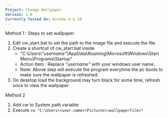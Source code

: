 ```yaml
---
Project: Change Wallpaper 
Version: 1.0
Currently Tested On: Window 8 & 10
---
```

Method 1 : Steps to set wallpaper
1. Edit cw_start.bat to set the path to the image file and execute the file
2. Create a shortcut of cw_start.bat inside 
   - "C:\Users\\*"username"*\AppData\Roaming\Microsoft\Windows\Start Menu\Programs\Startup"
   - Action Item : Replace *"username"* with your windows user name. 
   - Note: Above step will execute the program everytime the pc boots to make sure the wallpaper is refreshed.
3. On desktop load the background may turn black for some time, refresh once to view the wallpaper

Method 2
1. Add cw to System path variable
2. Execute ```cw "C:\Users\<user.name>\Pictures\<wallpaperfile>"```
